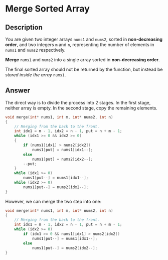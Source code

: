 # Merge Sorted Array

## Description

You are given two integer arrays `nums1` and `nums2`, sorted in **non-decreasing order**, and two integers `m` and `n`, representing the number of elements in `nums1` and `nums2` respectively.

**Merge** `nums1` and `nums2` into a single array sorted in **non-decreasing order**.

The final sorted array should not be returned by the function, but instead be *stored inside the array* `nums1`.

## Answer

The direct way is to divide the process into 2 stages. In the first stage, neither array is empty. In the second stage, copy the remaining elements.

```c
void merge(int* nums1, int m, int* nums2, int n)
{
    // Merging from the back to the front.
    int idx1 = m - 1, idx2 = n - 1, put = n + m - 1;
    while (idx1 >= 0 && idx2 >= 0)
    {
        if (nums1[idx1] > nums2[idx2])
            nums1[put] = nums1[idx1--];
        else
            nums1[put] = nums2[idx2--];
        --put;
    }
    while (idx1 >= 0)
        nums1[put--] = nums1[idx1--];
    while (idx2 >= 0)
        nums1[put--] = nums2[idx2--];
}
```

However, we can merge the two step into one:

```c
void merge(int* nums1, int m, int* nums2, int n)
{
    // Merging from the back to the front.
    int idx1 = m - 1, idx2 = n - 1, put = n + m - 1;
    while (idx2 >= 0)
        if (idx1 >= 0 && nums1[idx1] > nums2[idx2])
            nums1[put--] = nums1[idx1--];
        else
            nums1[put--] = nums2[idx2--];
}
```

